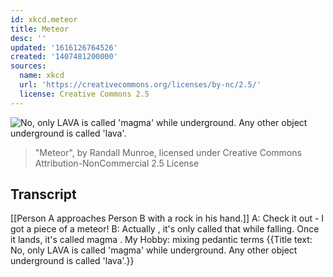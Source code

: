 ```yaml
---
id: xkcd.meteor
title: Meteor
desc: ''
updated: '1616126764526'
created: '1407481200000'
sources:
  name: xkcd
  url: 'https://creativecommons.org/licenses/by-nc/2.5/'
  license: Creative Commons 2.5
---
```

![No, only LAVA is called 'magma' while underground. Any other object underground is called 'lava'.](https://imgs.xkcd.com/comics/meteor.png)
> "Meteor", by Randall Munroe, licensed under Creative Commons Attribution-NonCommercial 2.5 License

## Transcript
[[Person A approaches Person B with a rock in his hand.]]
A: Check it out - I got a piece of a meteor!
B: 
Actually
, it's only called that while falling. Once it lands, it's called 
magma
. 
My Hobby: mixing pedantic terms
{{Title text: No, only LAVA is called 'magma' while underground. Any other object underground is called 'lava'.}}
